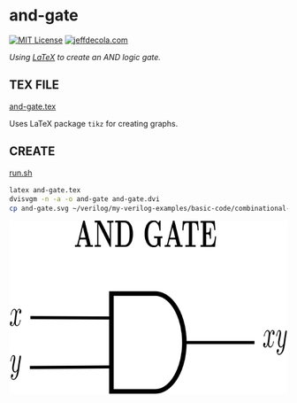 # and-gate

[![MIT License](http://img.shields.io/:license-mit-blue.svg)](http://jeffdecola.mit-license.org)
[![jeffdecola.com](https://img.shields.io/badge/website-jeffdecola.com-blue)](https://jeffdecola.com)

_Using
[LaTeX](https://github.com/JeffDeCola/my-cheat-sheets/tree/master/software/development/languages/latex-cheat-sheet/)
to create an AND logic gate._

## TEX FILE

[and-gate.tex](and-gate.tex)

Uses LaTeX package `tikz` for creating graphs.

## CREATE

[run.sh](run.sh)

```bash
latex and-gate.tex
dvisvgm -n -a -o and-gate and-gate.dvi
cp and-gate.svg ~/verilog/my-verilog-examples/basic-code/combinational-logic/and-gate/svgs/.
```

<p align="center">
    <img src="and-gate.svg"
    align="middle"
</p>
